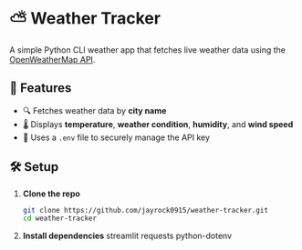 # ⛅ Weather Tracker

A simple Python CLI weather app that fetches live weather data using the [OpenWeatherMap API](https://openweathermap.org/api).

## 🚀 Features

- 🔍 Fetches weather data by **city name**
- 🌡 Displays **temperature**, **weather condition**, **humidity**, and **wind speed**
- 🔐 Uses a `.env` file to securely manage the API key

## 🛠️ Setup

1. **Clone the repo**

   ```bash
   git clone https://github.com/jayrock0915/weather-tracker.git
   cd weather-tracker
2. **Install dependencies**
streamlit
requests
python-dotenv

